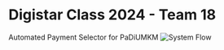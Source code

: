 # Digistar Class 2024 - Team 18
Automated Payment Selector for PaDiUMKM
![System Flow](https://github.com/user-attachments/assets/7797033e-81fc-44c8-a241-dc73c4ba5360)
